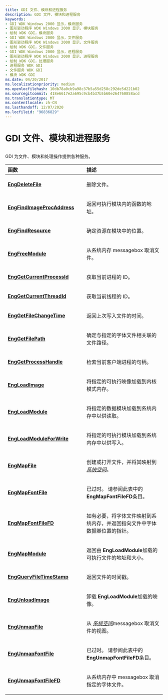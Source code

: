 ```yaml
---
title: GDI 文件、模块和进程服务
description: GDI 文件、模块和进程服务
keywords:
- GDI WDK Windows 2000 显示，模块服务
- 图形驱动程序 WDK Windows 2000 显示，模块服务
- 绘制 WDK GDI，模块服务
- GDI WDK Windows 2000 显示，文件服务
- 图形驱动程序 WDK Windows 2000 显示，文件服务
- 绘制 WDK GDI，文件服务
- GDI WDK Windows 2000 显示，进程服务
- 图形驱动程序 WDK Windows 2000 显示，进程服务
- 绘制 WDK GDI，处理服务
- 进程服务 WDK GDI
- 文件服务 WDK GDI
- 模块 WDK GDI
ms.date: 04/20/2017
ms.localizationpriority: medium
ms.openlocfilehash: 10db78a0cb9a98c37b5a55d258c292de5d221b02
ms.sourcegitcommit: 418e6617e2a695c9cb4b37b5b60e264760858acd
ms.translationtype: MT
ms.contentlocale: zh-CN
ms.lasthandoff: 12/07/2020
ms.locfileid: "96836829"
---
```

# <a name="gdi-file-module-and-process-services"></a>GDI 文件、模块和进程服务


## <span id="ddk_gdi_file_module_and_process_services_gg"></span><span id="DDK_GDI_FILE_MODULE_AND_PROCESS_SERVICES_GG"></span>


GDI 为文件、模块和处理操作提供各种服务。

<table>
<colgroup>
<col width="50%" />
<col width="50%" />
</colgroup>
<thead>
<tr class="header">
<th align="left">函数</th>
<th align="left">描述</th>
</tr>
</thead>
<tbody>
<tr class="odd">
<td align="left"><p><a href="/windows/win32/api/winddi/nf-winddi-engdeletefile" data-raw-source="[&lt;strong&gt;EngDeleteFile&lt;/strong&gt;](/windows/win32/api/winddi/nf-winddi-engdeletefile)"><strong>EngDeleteFile</strong></a></p></td>
<td align="left"><p>删除文件。</p></td>
</tr>
<tr class="even">
<td align="left"><p><a href="/windows/win32/api/winddi/nf-winddi-engfindimageprocaddress" data-raw-source="[&lt;strong&gt;EngFindImageProcAddress&lt;/strong&gt;](/windows/win32/api/winddi/nf-winddi-engfindimageprocaddress)"><strong>EngFindImageProcAddress</strong></a></p></td>
<td align="left"><p>返回可执行模块内的函数的地址。</p></td>
</tr>
<tr class="odd">
<td align="left"><p><a href="/windows/win32/api/winddi/nf-winddi-engfindresource" data-raw-source="[&lt;strong&gt;EngFindResource&lt;/strong&gt;](/windows/win32/api/winddi/nf-winddi-engfindresource)"><strong>EngFindResource</strong></a></p></td>
<td align="left"><p>确定资源在模块中的位置。</p></td>
</tr>
<tr class="even">
<td align="left"><p><a href="/windows/win32/api/winddi/nf-winddi-engfreemodule" data-raw-source="[&lt;strong&gt;EngFreeModule&lt;/strong&gt;](/windows/win32/api/winddi/nf-winddi-engfreemodule)"><strong>EngFreeModule</strong></a></p></td>
<td align="left"><p>从系统内存 messagebox 取消文件。</p></td>
</tr>
<tr class="odd">
<td align="left"><p><a href="/windows/win32/api/winddi/nf-winddi-enggetcurrentprocessid" data-raw-source="[&lt;strong&gt;EngGetCurrentProcessId&lt;/strong&gt;](/windows/win32/api/winddi/nf-winddi-enggetcurrentprocessid)"><strong>EngGetCurrentProcessId</strong></a></p></td>
<td align="left"><p>获取当前进程的 ID。</p></td>
</tr>
<tr class="even">
<td align="left"><p><a href="/windows/win32/api/winddi/nf-winddi-enggetcurrentthreadid" data-raw-source="[&lt;strong&gt;EngGetCurrentThreadId&lt;/strong&gt;](/windows/win32/api/winddi/nf-winddi-enggetcurrentthreadid)"><strong>EngGetCurrentThreadId</strong></a></p></td>
<td align="left"><p>获取当前线程的 ID。</p></td>
</tr>
<tr class="odd">
<td align="left"><p><a href="/windows/win32/api/winddi/nf-winddi-enggetfilechangetime" data-raw-source="[&lt;strong&gt;EngGetFileChangeTime&lt;/strong&gt;](/windows/win32/api/winddi/nf-winddi-enggetfilechangetime)"><strong>EngGetFileChangeTime</strong></a></p></td>
<td align="left"><p>返回上次写入文件的时间。</p></td>
</tr>
<tr class="even">
<td align="left"><p><a href="/windows/win32/api/winddi/nf-winddi-enggetfilepath" data-raw-source="[&lt;strong&gt;EngGetFilePath&lt;/strong&gt;](/windows/win32/api/winddi/nf-winddi-enggetfilepath)"><strong>EngGetFilePath</strong></a></p></td>
<td align="left"><p>确定与指定的字体文件相关联的文件路径。</p></td>
</tr>
<tr class="odd">
<td align="left"><p><a href="/windows/win32/api/winddi/nf-winddi-enggetprocesshandle" data-raw-source="[&lt;strong&gt;EngGetProcessHandle&lt;/strong&gt;](/windows/win32/api/winddi/nf-winddi-enggetprocesshandle)"><strong>EngGetProcessHandle</strong></a></p></td>
<td align="left"><p>检索当前客户端进程的句柄。</p></td>
</tr>
<tr class="even">
<td align="left"><p><a href="/windows/win32/api/winddi/nf-winddi-engloadimage" data-raw-source="[&lt;strong&gt;EngLoadImage&lt;/strong&gt;](/windows/win32/api/winddi/nf-winddi-engloadimage)"><strong>EngLoadImage</strong></a></p></td>
<td align="left"><p>将指定的可执行映像加载到内核模式内存。</p></td>
</tr>
<tr class="odd">
<td align="left"><p><a href="/windows/win32/api/winddi/nf-winddi-engloadmodule" data-raw-source="[&lt;strong&gt;EngLoadModule&lt;/strong&gt;](/windows/win32/api/winddi/nf-winddi-engloadmodule)"><strong>EngLoadModule</strong></a></p></td>
<td align="left"><p>将指定的数据模块加载到系统内存中以供读取。</p></td>
</tr>
<tr class="even">
<td align="left"><p><a href="/windows/win32/api/winddi/nf-winddi-engloadmoduleforwrite" data-raw-source="[&lt;strong&gt;EngLoadModuleForWrite&lt;/strong&gt;](/windows/win32/api/winddi/nf-winddi-engloadmoduleforwrite)"><strong>EngLoadModuleForWrite</strong></a></p></td>
<td align="left"><p>将指定的可执行模块加载到系统内存中以供写入。</p></td>
</tr>
<tr class="odd">
<td align="left"><p><a href="/windows/win32/api/winddi/nf-winddi-engmapfile" data-raw-source="[&lt;strong&gt;EngMapFile&lt;/strong&gt;](/windows/win32/api/winddi/nf-winddi-engmapfile)"><strong>EngMapFile</strong></a></p></td>
<td align="left"><p>创建或打开文件，并将其映射到 <a href="/windows-hardware/drivers/#wdkgloss-system-space" data-raw-source="&lt;em&gt;system space&lt;/em&gt;"><em>系统空间</em></a>。</p></td>
</tr>
<tr class="even">
<td align="left"><p><a href="/windows/win32/api/winddi/nf-winddi-engmapfontfile" data-raw-source="[&lt;strong&gt;EngMapFontFile&lt;/strong&gt;](/windows/win32/api/winddi/nf-winddi-engmapfontfile)"><strong>EngMapFontFile</strong></a></p></td>
<td align="left"><p>已过时。 请参阅此表中的 <strong>EngMapFontFileFD</strong>条目。</p></td>
</tr>
<tr class="odd">
<td align="left"><p><a href="/windows/win32/api/winddi/nf-winddi-engmapfontfilefd" data-raw-source="[&lt;strong&gt;EngMapFontFileFD&lt;/strong&gt;](/windows/win32/api/winddi/nf-winddi-engmapfontfilefd)"><strong>EngMapFontFileFD</strong></a></p></td>
<td align="left"><p>如有必要，将字体文件映射到系统内存，并返回指向文件中字体数据基位置的指针。</p></td>
</tr>
<tr class="even">
<td align="left"><p><a href="/windows/win32/api/winddi/nf-winddi-engmapmodule" data-raw-source="[&lt;strong&gt;EngMapModule&lt;/strong&gt;](/windows/win32/api/winddi/nf-winddi-engmapmodule)"><strong>EngMapModule</strong></a></p></td>
<td align="left"><p>返回由 <strong>EngLoadModule</strong>加载的可执行文件的地址和大小。</p></td>
</tr>
<tr class="odd">
<td align="left"><p><a href="/windows/win32/api/winddi/nf-winddi-engqueryfiletimestamp" data-raw-source="[&lt;strong&gt;EngQueryFileTimeStamp&lt;/strong&gt;](/windows/win32/api/winddi/nf-winddi-engqueryfiletimestamp)"><strong>EngQueryFileTimeStamp</strong></a></p></td>
<td align="left"><p>返回文件的时间戳。</p></td>
</tr>
<tr class="even">
<td align="left"><p><a href="/windows/win32/api/winddi/nf-winddi-engunloadimage" data-raw-source="[&lt;strong&gt;EngUnloadImage&lt;/strong&gt;](/windows/win32/api/winddi/nf-winddi-engunloadimage)"><strong>EngUnloadImage</strong></a></p></td>
<td align="left"><p>卸载 <strong>EngLoadModule</strong>加载的映像。</p></td>
</tr>
<tr class="odd">
<td align="left"><p><a href="/windows/win32/api/winddi/nf-winddi-engunmapfile" data-raw-source="[&lt;strong&gt;EngUnmapFile&lt;/strong&gt;](/windows/win32/api/winddi/nf-winddi-engunmapfile)"><strong>EngUnmapFile</strong></a></p></td>
<td align="left"><p>从 <a href="/windows-hardware/drivers/#wdkgloss-system-space" data-raw-source="&lt;em&gt;system space&lt;/em&gt;"><em>系统空间</em></a>messagebox 取消文件的视图。</p></td>
</tr>
<tr class="even">
<td align="left"><p><a href="/windows/win32/api/winddi/nf-winddi-engunmapfontfile" data-raw-source="[&lt;strong&gt;EngUnmapFontFile&lt;/strong&gt;](/windows/win32/api/winddi/nf-winddi-engunmapfontfile)"><strong>EngUnmapFontFile</strong></a></p></td>
<td align="left"><p>已过时。 请参阅此表中的 <strong>EngUnmapFontFileFD</strong>条目。</p></td>
</tr>
<tr class="odd">
<td align="left"><p><a href="/windows/win32/api/winddi/nf-winddi-engunmapfontfilefd" data-raw-source="[&lt;strong&gt;EngUnmapFontFileFD&lt;/strong&gt;](/windows/win32/api/winddi/nf-winddi-engunmapfontfilefd)"><strong>EngUnmapFontFileFD</strong></a></p></td>
<td align="left"><p>从系统内存中 messagebox 取消指定的字体文件。</p></td>
</tr>
</tbody>
</table>

 

